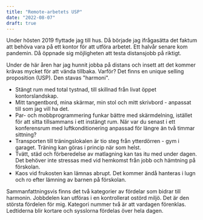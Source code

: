 ```yaml
---
title: "Remote-arbetets USP"
date: "2022-08-07"
draft: true
---
```


Under hösten 2019 flyttade jag till hus. Då började jag ifrågasätta det faktum att behöva vara på ett kontor för att utföra arbetet. Ett halvår senare kom pandemin. Då öppnade sig möjligheten att testa distansjobb på riktigt.

Under de här åren har jag hunnit jobba på distans och insett att det kommer krävas mycket för att vända tillbaka. Varför? Det finns en unique selling proposition (USP). Den stavas "harmoni".

* Stängt rum med total tystnad, till skillnad från livat öppet kontorslandskap.
* Mitt tangentbord, mina skärmar, min stol och mitt skrivbord - anpassat till som jag vill ha det.
* Par- och mobbprogrammering funkar bättre med skärmdelning, istället för att sitta tillsammans i ett instängt rum. När var du senast i ett konferensrum med luftkonditionering anpassad för längre än två timmar sittning?
* Transporten till träningslokalen är tio steg från ytterdörren - gym i garaget. Träning kan göras i princip när som helst.
* Tvätt, städ och förberedelse av matlagning kan tas itu med under dagen. Det behöver inte stressas med vid hemkomst från jobb och hämtning på förskolan.
* Kaos vid frukosten kan lämnas abrupt. Det kommer ändå hanteras i lugn och ro efter lämning av barnen på förskolan.

Sammanfattningsvis finns det två kategorier av fördelar som bidrar till harmonin.
Jobbdelen kan utföras i en kontrollerat ostörd miljö. Det är den största fördelen för mig.
Kategori nummer två är att vardagen förenklas.
Ledtiderna blir kortare och sysslorna fördelas över hela dagen.